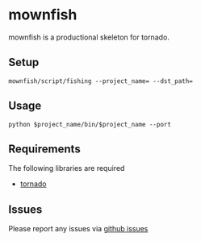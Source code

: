 mownfish
==========

mownfish is a productional skeleton for tornado.

Setup
------------
```shell
mownfish/script/fishing --project_name= --dst_path=
```

Usage
------------
```shell
python $project_name/bin/$project_name --port
```

Requirements
------------
The following libraries are required

* [tornado](http://github.com/facebook/tornado)

Issues
------

Please report any issues via [github issues](https://github.com/Ethan-Zhang/mownfish/issues)
